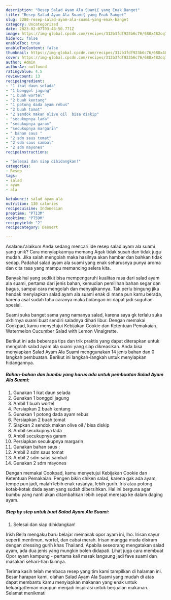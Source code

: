```yaml
---
description: "Resep Salad Ayam Ala Suami{ yang Enak Banget"
title: "Resep Salad Ayam Ala Suami{ yang Enak Banget"
slug: 2280-resep-salad-ayam-ala-suami-yang-enak-banget
category: Uncategorized
date: 2023-02-07T03:48:50.771Z
image: https://img-global.cpcdn.com/recipes/312b3fdf923b6c76/680x482cq70/salad-ayam-ala-suami-foto-resep-utama.jpg
hideToc: false
enableToc: true
enableTocContent: false
thumbnail: https://img-global.cpcdn.com/recipes/312b3fdf923b6c76/680x482cq70/salad-ayam-ala-suami-foto-resep-utama.jpg
cover: https://img-global.cpcdn.com/recipes/312b3fdf923b6c76/680x482cq70/salad-ayam-ala-suami-foto-resep-utama.jpg
author: Admin
authorAv: notfound
ratingvalue: 4.5
reviewcount: 13
recipeingredient:
- "1 ikat daun selada"
- "1 bonggol jagung"
- "1 buah wortel"
- "2 buah kentang"
- "1 potong dada ayam rebus"
- "2 buah tomat"
- "2 sendok makan olive oil  bisa diskip"
- "secukupnya lada"
- "secukupnya garam"
- "secukupnya margarin"
- " bahan saus "
- "2 sdm saus tomat"
- "2 sdm saus sambal"
- "2 sdm mayones"
recipeinstructions:

- "Selesai dan siap dihidangkan!"
categories:
- Resep
tags:
- salad
- ayam
- ala

katakunci: salad ayam ala 
nutrition: 130 calories
recipecuisine: Indonesian
preptime: "PT13M"
cooktime: "PT59M"
recipeyield: "2"
recipecategory: Dessert

---
```



Asalamu'alaikum Anda sedang mencari ide resep salad ayam ala suami yang unik? Cara menyiapkannya memang Agak tidak susah dan tidak juga mudah. Jika salah mengolah maka hasilnya akan hambar dan bahkan tidak sedap. Padahal salad ayam ala suami yang enak seharusnya punya aroma dan cita rasa yang mampu memancing selera kita.


Banyak hal yang sedikit bisa mempengaruhi kualitas rasa dari salad ayam ala suami, pertama dari jenis bahan, kemudian pemilihan bahan segar dan bagus, sampai cara mengolah dan menyajikannya. Tak perlu bingung jika hendak menyiapkan salad ayam ala suami enak di mana pun kamu berada, karena asal sudah tahu caranya maka hidangan ini dapat jadi suguhan spesial.

Suami suka banget sama yang namanya salad, karena saya gk terlalu suka akhirnya suami buat sendiri saladnya dihari libur. Dengan memakai Cookpad, kamu menyetujui Kebijakan Cookie dan Ketentuan Pemakaian. Watermelon Cucumber Salad with Lemon Vinaigrette.


Berikut ini ada beberapa tips dan trik praktis yang dapat diterapkan untuk mengolah salad ayam ala suami yang siap dikreasikan. Anda bisa menyiapkan Salad Ayam Ala Suami menggunakan 14 jenis bahan dan 0 langkah pembuatan. Berikut ini langkah-langkah untuk menyiapkan hidangannya.

<!--inarticleads1-->

##### Bahan-bahan dan bumbu yang harus ada untuk pembuatan Salad Ayam Ala Suami:

1. Gunakan 1 ikat daun selada
1. Gunakan 1 bonggol jagung
1. Ambil 1 buah wortel
1. Persiapkan 2 buah kentang
1. Gunakan 1 potong dada ayam rebus
1. Persiapkan 2 buah tomat
1. Siapkan 2 sendok makan olive oil / bisa diskip
1. Ambil secukupnya lada
1. Ambil secukupnya garam
1. Persiapkan secukupnya margarin
1. Gunakan  bahan saus :
1. Ambil 2 sdm saus tomat
1. Ambil 2 sdm saus sambal
1. Gunakan 2 sdm mayones


Dengan memakai Cookpad, kamu menyetujui Kebijakan Cookie dan Ketentuan Pemakaian. Pengen bikin chiken salad, karena gak ada ayam, tempe pun jadi, malah lebih enak rasanya, lebih gurih. Iris atau potong kotak-kotak dada ayam yang sudah dibersihkan. Hal ini berguna agar bumbu yang nanti akan ditambahkan lebih cepat meresap ke dalam daging ayam. 

<!--inarticleads2-->

##### Step by step untuk buat Salad Ayam Ala Suami:


1. Selesai dan siap dihidangkan!

Irish Bella mengaku baru belajar memasak opor ayam ini, lho. Irisan sayur seperti mentimun, wortel, dan cabai merah. Irisan mangga muda disiram dengan dressing gurih khas Thailand. Apabila seseorang mengatakan salad ayam, ada dua jenis yang mungkin boleh didapati. Lihat juga cara membuat Opor ayam kampung - pertama kali masak langsung jadi fave suami dan masakan sehari-hari lainnya. 

Terima kasih telah membaca resep yang tim kami tampilkan di halaman ini. Besar harapan kami, olahan Salad Ayam Ala Suami yang mudah di atas dapat membantu kamu menyiapkan makanan yang enak untuk keluarga/teman maupun menjadi inspirasi untuk berjualan makanan. Selamat menikmati
